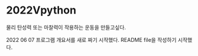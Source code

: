 # 2022Vpython
물리 탄성력 또는 마찰력이 작용하는 운동을 만들고싶다.

2022 06 07
프로그램 개요서를 새로 짜기 시작했다.
README file을 작성하기 시작했다.
